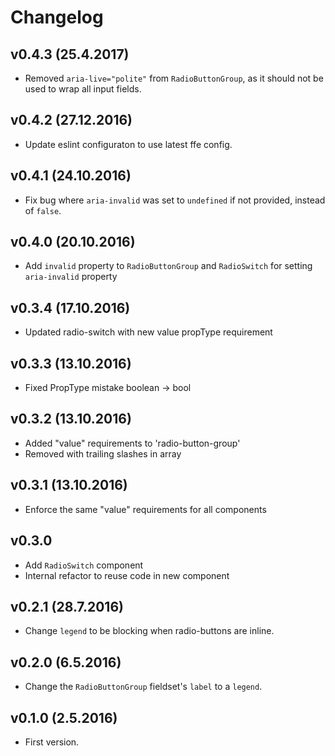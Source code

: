# Changelog

## v0.4.3 (25.4.2017)

* Removed `aria-live="polite"` from `RadioButtonGroup`, as it should not be used to wrap all input fields.

## v0.4.2 (27.12.2016)

* Update eslint configuraton to use latest ffe config.

## v0.4.1 (24.10.2016)

* Fix bug where `aria-invalid` was set to `undefined` if not provided, instead of `false`.

## v0.4.0 (20.10.2016)

* Add `invalid` property to `RadioButtonGroup` and `RadioSwitch` for setting `aria-invalid` property

## v0.3.4 (17.10.2016)

* Updated radio-switch with new value propType requirement

## v0.3.3 (13.10.2016)

* Fixed PropType mistake boolean -> bool

## v0.3.2 (13.10.2016)

* Added "value" requirements to 'radio-button-group'
* Removed with trailing slashes in array

## v0.3.1 (13.10.2016)

* Enforce the same "value" requirements for all components

## v0.3.0

* Add `RadioSwitch` component
* Internal refactor to reuse code in new component

## v0.2.1 (28.7.2016)

* Change `legend` to be blocking when radio-buttons are inline.

## v0.2.0 (6.5.2016)

* Change the `RadioButtonGroup` fieldset's `label` to a `legend`.

## v0.1.0 (2.5.2016)

* First version.
